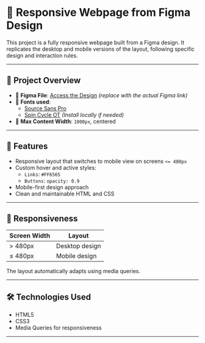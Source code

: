 # 📱 Responsive Webpage from Figma Design

This project is a fully responsive webpage built from a Figma design. It replicates the desktop and mobile versions of the layout, following specific design and interaction rules.

---

## 📁 Project Overview

- 🔗 **Figma File**: [Access the Design](#) *(replace with the actual Figma link)*
- 🎨 **Fonts used**:
  - [Source Sans Pro](https://fonts.google.com/specimen/Source+Sans+Pro)
  - [Spin Cycle OT](https://www.fontspace.com/spin-cycle-font-f14584) *(Install locally if needed)*
- 📐 **Max Content Width**: `1000px`, centered

---

## 🌟 Features

- Responsive layout that switches to mobile view on screens `<= 480px`
- Custom hover and active styles:
  - `Links`: `#FF6565`
  - `Buttons`: `opacity: 0.9`
- Mobile-first design approach
- Clean and maintainable HTML and CSS

---

## 📱 Responsiveness

| Screen Width        | Layout               |
|---------------------|----------------------|
| > 480px             | Desktop design       |
| ≤ 480px             | Mobile design        |

The layout automatically adapts using media queries.

---

## 🛠️ Technologies Used

- HTML5
- CSS3
- Media Queries for responsiveness

---
